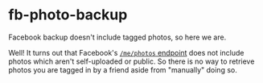 # fb-photo-backup
Facebook backup doesn't include tagged photos, so here we are.

Well! It turns out that Facebook's [`/me/photos` endpoint](https://developers.facebook.com/support/bugs/2117724428555603/) does not include photos which aren't self-uploaded or public. So there is no way to retrieve photos you are tagged in by a friend aside from "manually" doing so.
